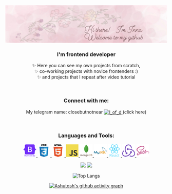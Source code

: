 <img src='./1.jfif' />

</br>

<h3 align="center">I'm frontend developer</h3>
<p align='center'>
  ✨ Here you can see my own projects from scratch, </br>
  ✨ co-working projects with novice frontenders :) </br>
  ✨ and projects that I repeat after video tutorial 
</p>

</br>

<h3 align="center">Connect with me:</h3>
<p align="center"> My telegram name: closebutnotnear
<a href="https://t.me/closebutnotnear" target="_blank">
  <img align="center" src="https://papik.pro/uploads/posts/2022-01/1643603283_54-papik-pro-p-logotip-telegram-55.png" alt="l_of_d" height="40" width="40" />
</a>
  (click here)
</p>

</br>

<h3 align="center">Languages and Tools:</h3>
<p align="center"> 
  <a href="https://getbootstrap.com" target="_blank" rel="noreferrer"> <img src="https://raw.githubusercontent.com/devicons/devicon/master/icons/bootstrap/bootstrap-plain-wordmark.svg" alt="bootstrap" width="40" height="40"/> </a> <a href="https://www.w3schools.com/css/" target="_blank" rel="noreferrer"> <img src="https://raw.githubusercontent.com/devicons/devicon/master/icons/css3/css3-original-wordmark.svg" alt="css3" width="40" height="40"/> </a> <a href="https://www.w3.org/html/" target="_blank" rel="noreferrer"> <img src="https://raw.githubusercontent.com/devicons/devicon/master/icons/html5/html5-original-wordmark.svg" alt="html5" width="40" height="40"/> </a> <a href="https://developer.mozilla.org/en-US/docs/Web/JavaScript" target="_blank" rel="noreferrer"> <img src="https://raw.githubusercontent.com/devicons/devicon/master/icons/javascript/javascript-original.svg" alt="javascript" width="40" height="40"/> </a> <a href="https://www.mongodb.com/" target="_blank" rel="noreferrer"> <img src="https://raw.githubusercontent.com/devicons/devicon/master/icons/mongodb/mongodb-original-wordmark.svg" alt="mongodb" width="40" height="40"/> </a> <a href="https://www.mysql.com/" target="_blank" rel="noreferrer"> <img src="https://raw.githubusercontent.com/devicons/devicon/master/icons/mysql/mysql-original-wordmark.svg" alt="mysql" width="40" height="40"/> </a> <a href="https://reactjs.org/" target="_blank" rel="noreferrer"> <img src="https://raw.githubusercontent.com/devicons/devicon/master/icons/react/react-original-wordmark.svg" alt="react" width="40" height="40"/> </a> <a href="https://redux.js.org" target="_blank" rel="noreferrer"> <img src="https://raw.githubusercontent.com/devicons/devicon/master/icons/redux/redux-original.svg" alt="redux" width="40" height="40"/> </a> <a href="https://sass-lang.com" target="blank" rel="noreferrer"> <img src="https://raw.githubusercontent.com/devicons/devicon/master/icons/sass/sass-original.svg" alt="sass" width="40" height="40"/> </a> 
</p>

</hr>

<div align='center'>
  

![](https://github-profile-summary-cards.vercel.app/api/cards/repos-per-language?username=Inna-html&theme=solarized_dark)
![](https://github-profile-summary-cards.vercel.app/api/cards/most-commit-language?username=Inna-html&theme=solarized_dark)

![Top Langs](https://github-readme-stats.vercel.app/api/top-langs/?username=Inna-html&layout=compact)


[![Ashutosh's github activity graph](https://github-readme-activity-graph.vercel.app/graph?username=Inna-html)](https://github.com/ashutosh00710/github-readme-activity-graph)

</div>

